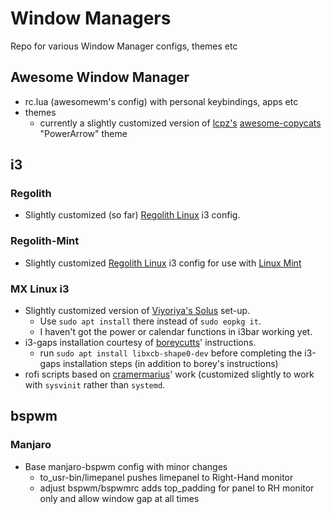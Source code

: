 # Window Managers
Repo for various Window Manager configs, themes etc

## Awesome Window Manager
- rc.lua (awesomewm's config) with personal keybindings, apps etc
- themes
  - currently a slightly customized version of [lcpz's](https://github.com/lcpz) [awesome-copycats](https://github.com/lcpz/awesome-copycats) "PowerArrow" theme

## i3

### Regolith
- Slightly customized (so far) [Regolith Linux](https://regolith-linux.org/) i3 config.

### Regolith-Mint
- Slightly customized [Regolith Linux](https://regolith-linux.org/) i3 config for use with [Linux Mint](https://linuxmint.com/)

### MX Linux i3
- Slightly customized version of [Viyoriya's Solus](https://viyoriya.github.io/posts/solus-i3wm/) set-up.
	- Use `sudo apt install` there instead of `sudo eopkg it`.
	- I haven't got the power or calendar functions in i3bar working yet.
- i3-gaps installation courtesy of [boreycutts](https://gist.github.com/boreycutts/6417980039760d9d9dac0dd2148d4783)' instructions.
	- run `sudo apt install libxcb-shape0-dev` before completing the i3-gaps installation steps (in addition to borey's instructions)
- rofi scripts based on [cramermarius](https://github.com/cramermarius/rofi-menus)' work (customized slightly to work with `sysvinit` rather than `systemd`.

## bspwm
### Manjaro
- Base manjaro-bspwm config with minor changes
	- to_usr-bin/limepanel pushes limepanel to Right-Hand monitor
	- adjust bspwm/bspwmrc adds top_padding for panel to RH monitor only and allow window gap at all times
	
